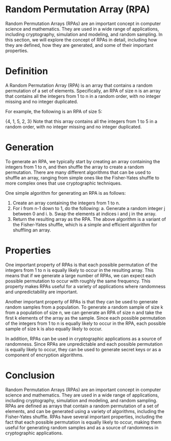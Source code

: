 # Random Permutation Array (RPA)

Random Permutation Arrays (RPAs) are an important concept in computer science and mathematics. They are used in a wide range of applications, including cryptography, simulation and modeling, and random sampling. In this section, we will explore the concept of RPAs in detail, including how they are defined, how they are generated, and some of their important properties.

# Definition

A Random Permutation Array (RPA) is an array that contains a random permutation of a set of elements. Specifically, an RPA of size n is an array that contains all the integers from 1 to n in a random order, with no integer missing and no integer duplicated.

For example, the following is an RPA of size 5:

{4, 1, 5, 2, 3}
Note that this array contains all the integers from 1 to 5 in a random order, with no integer missing and no integer duplicated.

# Generation

To generate an RPA, we typically start by creating an array containing the integers from 1 to n, and then shuffle the array to create a random permutation. There are many different algorithms that can be used to shuffle an array, ranging from simple ones like the Fisher-Yates shuffle to more complex ones that use cryptographic techniques.

One simple algorithm for generating an RPA is as follows:

1. Create an array containing the integers from 1 to n.
2. For i from n-1 down to 1, do the following:
   a. Generate a random integer j between 0 and i.
   b. Swap the elements at indices i and j in the array.
3. Return the resulting array as the RPA.
The above algorithm is a variant of the Fisher-Yates shuffle, which is a simple and efficient algorithm for shuffling an array.

                          
# Properties

One important property of RPAs is that each possible permutation of the integers from 1 to n is equally likely to occur in the resulting array. This means that if we generate a large number of RPAs, we can expect each possible permutation to occur with roughly the same frequency. This property makes RPAs useful for a variety of applications where randomness and unpredictability are important.

Another important property of RPAs is that they can be used to generate random samples from a population. To generate a random sample of size k from a population of size n, we can generate an RPA of size n and take the first k elements of the array as the sample. Since each possible permutation of the integers from 1 to n is equally likely to occur in the RPA, each possible sample of size k is also equally likely to occur.

In addition, RPAs can be used in cryptographic applications as a source of randomness. Since RPAs are unpredictable and each possible permutation is equally likely to occur, they can be used to generate secret keys or as a component of encryption algorithms.

# Conclusion

Random Permutation Arrays (RPAs) are an important concept in computer science and mathematics. They are used in a wide range of applications, including cryptography, simulation and modeling, and random sampling. RPAs are defined as arrays that contain a random permutation of a set of elements, and can be generated using a variety of algorithms, including the Fisher-Yates shuffle. RPAs have several important properties, including the fact that each possible permutation is equally likely to occur, making them useful for generating random samples and as a source of randomness in cryptographic applications.
                          
